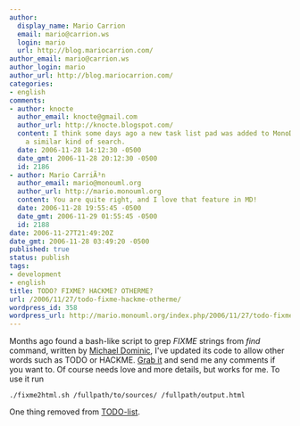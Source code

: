 ```yaml
---
author:
  display_name: Mario Carrion
  email: mario@carrion.ws
  login: mario
  url: http://blog.mariocarrion.com/
author_email: mario@carrion.ws
author_login: mario
author_url: http://blog.mariocarrion.com/
categories:
- english
comments:
- author: knocte
  author_email: knocte@gmail.com
  author_url: http://knocte.blogspot.com/
  content: I think some days ago a new task list pad was added to MonoDevelop to allow
    a similar kind of search.
  date: 2006-11-28 14:12:30 -0500
  date_gmt: 2006-11-28 20:12:30 -0500
  id: 2186
- author: Mario CarriÃ³n
  author_email: mario@monouml.org
  author_url: http://mario.monouml.org
  content: You are quite right, and I love that feature in MD!
  date: 2006-11-28 19:55:45 -0500
  date_gmt: 2006-11-29 01:55:45 -0500
  id: 2188
date: 2006-11-27T21:49:20Z
date_gmt: 2006-11-28 03:49:20 -0500
published: true
status: publish
tags:
- development
- english
title: TODO? FIXME? HACKME? OTHERME?
url: /2006/11/27/todo-fixme-hackme-otherme/
wordpress_id: 358
wordpress_url: http://mario.monouml.org/index.php/2006/11/27/todo-fixme-hackme-otherme/
---
```


<p>Months ago found a bash-like script to grep <em>FIXME</em> strings from <em>find</em> command, written by <a href="http://www.mdk.org.pl/">Michael Dominic</a>, I've updated its code to allow other words such as TODO or HACKME. <a href="http://mario.monouml.org/files/fixme2html.sh">Grab it</a> and send me any comments if you want to. Of course needs love and more details, but works for me. To use it run</p>
<p><code lang="bash">./fixme2html.sh /fullpath/to/sources/ /fullpath/output.html</code></p>
<p>One thing removed from <a href="index.php/applications-todo/">TODO-list</a>.</p>

